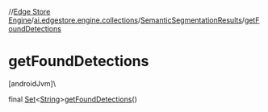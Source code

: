 //[Edge Store Engine](../../../index.md)/[ai.edgestore.engine.collections](../index.md)/[SemanticSegmentationResults](index.md)/[getFoundDetections](get-found-detections.md)

# getFoundDetections

[androidJvm]\

final [Set](https://developer.android.com/reference/kotlin/java/util/Set.html)&lt;[String](https://developer.android.com/reference/kotlin/java/lang/String.html)&gt;[getFoundDetections](get-found-detections.md)()
